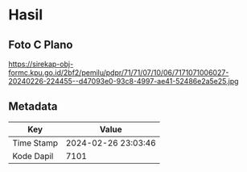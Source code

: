 # Hasil

## Foto C Plano

https://sirekap-obj-formc.kpu.go.id/2bf2/pemilu/pdpr/71/71/07/10/06/7171071006027-20240226-224455--d47093e0-93c8-4997-ae41-52486e2a5e25.jpg


## Metadata

| Key        | Value               |
| ---------- | ------------------- |
| Time Stamp | 2024-02-26 23:03:46 |
| Kode Dapil | 7101                |



